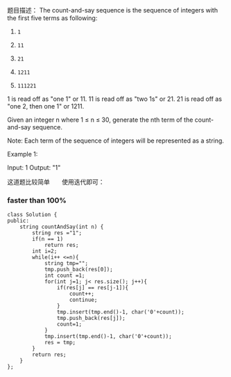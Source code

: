 题目描述：
The count-and-say sequence is the sequence of integers with the first five terms as following:

1.     1
2.     11
3.     21
4.     1211
5.     111221
1 is read off as "one 1" or 11.
11 is read off as "two 1s" or 21.
21 is read off as "one 2, then one 1" or 1211.

Given an integer n where 1 ≤ n ≤ 30, generate the nth term of the count-and-say sequence.

Note: Each term of the sequence of integers will be represented as a string.

 

Example 1:

Input: 1
Output: "1"

这道题比较简单　　使用迭代即可：
### faster than 100%
```
class Solution {
public:
    string countAndSay(int n) {
        string res ="1";
        if(n == 1)
            return res;
        int i=2;
        while(i++ <=n){
            string tmp="";
            tmp.push_back(res[0]);
            int count =1;
            for(int j=1; j< res.size(); j++){
                if(res[j] == res[j-1]){
                    count++;
                    continue;
                }
                tmp.insert(tmp.end()-1, char('0'+count));
                tmp.push_back(res[j]);
                count=1;
            }
            tmp.insert(tmp.end()-1, char('0'+count));
            res = tmp;
        }
        return res;
    }
};
```
